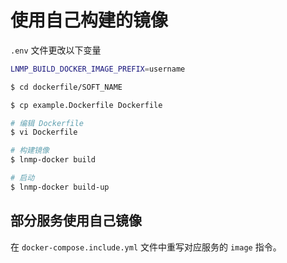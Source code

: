 # 使用自己构建的镜像

`.env` 文件更改以下变量

```bash
LNMP_BUILD_DOCKER_IMAGE_PREFIX=username
```

```bash
$ cd dockerfile/SOFT_NAME

$ cp example.Dockerfile Dockerfile

# 编辑 Dockerfile
$ vi Dockerfile

# 构建镜像
$ lnmp-docker build

# 启动
$ lnmp-docker build-up
```

## 部分服务使用自己镜像

在 `docker-compose.include.yml` 文件中重写对应服务的 `image` 指令。
